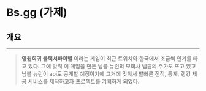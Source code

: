 # Bs.gg (가제)

## 개요

---

>  **영원회귀 블랙서바이벌** 이라는 게임이 최근 트위치와 한국에서 조금씩 인기를 타고 있다. 그에 맞춰 이 게임을 만든 님블 뉴런의 모회사 넵튠의 주가도 뜨고 있고 님블 뉴런이 api도 공개할 예정이기에 그거에 맞춰서 발빠른 전적, 통계, 랭킹 제공 서비스를 제작하고자 프로젝트를 기획하게 되었다.
